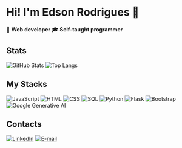 # Hi! I'm Edson Rodrigues 👋

🎯 **Web developer** 
🎓 **Self-taught programmer**

## Stats

![GitHub Stats](https://github-readme-stats.vercel.app/api?username=Imacod3r&show_icons=true&theme=radical)
![Top Langs](https://github-readme-stats.vercel.app/api/top-langs/?username=ImaCod3r&layout=compact&theme=radical)


## My Stacks

![JavaScript](https://img.shields.io/badge/-JavaScript-F7DF1E?logo=javascript&logoColor=black&style=flat-square)
![HTML](https://img.shields.io/badge/-HTML-E34F26?logo=html5&logoColor=white&style=flat-square)
![CSS](https://img.shields.io/badge/-CSS-1572B6?logo=css3&logoColor=white&style=flat-square)
![SQL](https://img.shields.io/badge/-SQL-4479A1?logo=postgresql&logoColor=white&style=flat-square)
![Python](https://img.shields.io/badge/-Python-3776AB?logo=python&logoColor=white&style=flat-square)
![Flask](https://img.shields.io/badge/-Flask-000000?logo=flask&logoColor=white&style=flat-square)
![Bootstrap](https://img.shields.io/badge/-Bootstrap-7952B3?logo=bootstrap&logoColor=white&style=flat-square)
![Google Generative AI](https://img.shields.io/badge/-Google%20Generative%20AI-4285F4?logo=google&logoColor=white&style=flat-square)

## Contacts

[![LinkedIn](https://img.shields.io/badge/-LinkedIn-0077B5?logo=linkedin&logoColor=white&style=flat-square)](https://www.linkedin.com/in/edson-rodrigues-b35738267/)
[![E-mail](https://img.shields.io/badge/-Email-D14836?logo=gmail&logoColor=white&style=flat-square)](mailto:er3303992@gmail.com)
